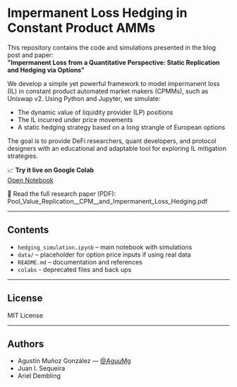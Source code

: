 # Impermanent Loss Hedging in Constant Product AMMs

This repository contains the code and simulations presented in the blog post and paper:  
**"Impermanent Loss from a Quantitative Perspective: Static Replication and Hedging via Options"**

We develop a simple yet powerful framework to model impermanent loss (IL) in constant product automated market makers (CPMMs), such as Uniswap v2. Using Python and Jupyter, we simulate:

- The dynamic value of liquidity provider (LP) positions
- The IL incurred under price movements
- A static hedging strategy based on a long strangle of European options

The goal is to provide DeFi researchers, quant developers, and protocol designers with an educational and adaptable tool for exploring IL mitigation strategies.

📈 **Try it live on Google Colab**  
[Open Notebook](https://colab.research.google.com/drive/110hccZ7ovWjhFUVmDAHWOr4yAYJizMe3)

📄 Read the full research paper (PDF): Pool_Value_Replication__CPM__and_Impermanent_Loss_Hedging.pdf

---

## Contents

- `hedging_simulation.ipynb` – main notebook with simulations
- `data/` – placeholder for option price inputs if using real data
- `README.md` – documentation and references
- `colabs` - deprecated files and back ups 

---

## License

MIT License

---

## Authors

- Agustín Muñoz González — [@AguuMg]([https://twitter.com/agusmux](https://x.com/AguuMg))
- Juan I. Sequeira
- Ariel Dembling
